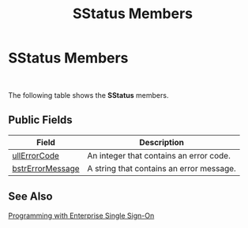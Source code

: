 ﻿---
title: SStatus Members
TOCTitle: SStatus Members
ms:assetid: d4dd41ad-b083-4f6d-b3e8-a5d1c635ee55
ms:mtpsurl: https://msdn.microsoft.com/en-us/library/Aa771991(v=BTS.80)
ms:contentKeyID: 51531615
ms.date: 08/30/2017
mtps_version: v=BTS.80
---

# SStatus Members

 

The following table shows the **SStatus** members.

## Public Fields

<table>
<thead>
<tr class="header">
<th>Field</th>
<th>Description</th>
</tr>
</thead>
<tbody>
<tr class="odd">
<td><a href="sstatus-ullerrorcode-field.md">ullErrorCode</a></td>
<td>An integer that contains an error code.</td>
</tr>
<tr class="even">
<td><a href="sstatus-bstrerrormessage-field.md">bstrErrorMessage</a></td>
<td>A string that contains an error message.</td>
</tr>
</tbody>
</table>


## See Also

[Programming with Enterprise Single Sign-On](https://msdn.microsoft.com/library/aa704508\(v=bts.80\))

